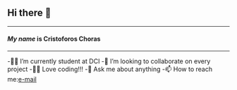 ## Hi there 👋
---
#### _My name_ is Cristoforos Choras 
---
-🧑‍🎓 I’m currently student at DCI
-👯 I’m looking to collaborate on every project 
-👨‍💻 Love coding!!!
-💬 Ask me about anything
-📫 How to reach me:[e-mail](Christopher.choras@yahoo.com
)
